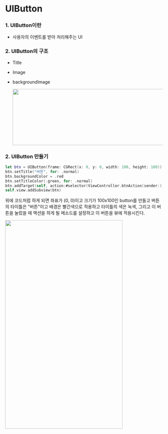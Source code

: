 # UIButton

### 1. UIButton이란

- 사용자의 이벤트를 받아 처리해주는 UI


### 2. UIButton의 구조

- Title

- Image

- backgroundImage

  <img src="https://simajune.github.io/img/posting/UIButton.png" width="600px" height="180px"/>

### 2. UIButton 만들기

```swift
let btn = UIButton(frame: CGRect(x: 0, y: 0, width: 100, height: 100))
btn.setTitle("버튼", for: .normal)
btn.backgroundColor = .red
btn.setTitleColor(.green, for: .normal)
btn.addTarget(self, action:#selector(ViewController.btnAction(sender:)), for: .touchUpInside)
self.view.addSubview(btn)
```

위에 코드처럼 하게 되면 좌표가 (0, 0)이고 크기가 100x100인 button를 만들고 버튼의 타이틀은 "버튼"이고 배경은 빨간색으로 적용하고 타이틀의 색은 녹색, 그리고 이 버튼을 눌렀을 때 액션을 하게 될 메소드를 설정하고 이 버튼을 뷰에 적용시킨다.

<img src="https://simajune.github.io/img/posting/UIButton1.png" width="375px" height="667px"/>




